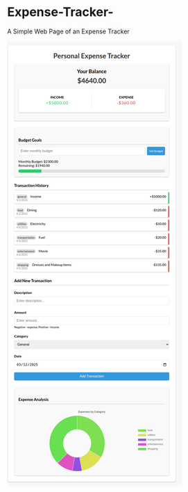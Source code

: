 # Expense-Tracker-
A Simple Web Page of an Expense Tracker

![Expense Tracker](https://github.com/pandyasio/Expense-Tracker/blob/main/expense-tracker.png)

